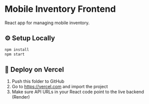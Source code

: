 # Mobile Inventory Frontend

React app for managing mobile inventory.

## ⚙️ Setup Locally

```bash
npm install
npm start
```

## 🚀 Deploy on Vercel
1. Push this folder to GitHub
2. Go to https://vercel.com and import the project
3. Make sure API URLs in your React code point to the live backend (Render)

